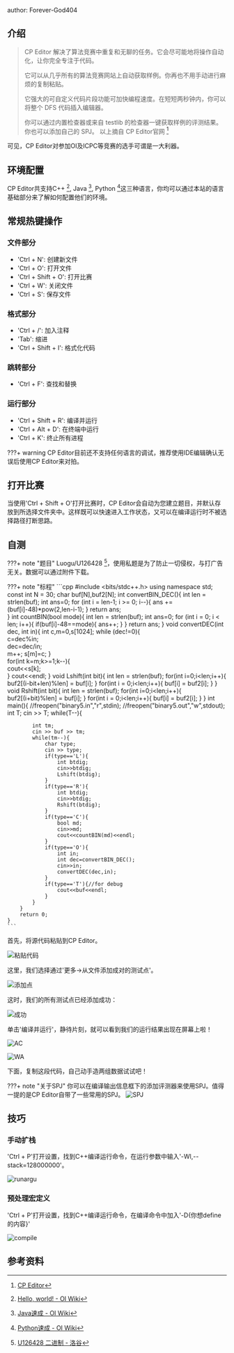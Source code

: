 author: Forever-God404
## 介绍
> CP Editor 解决了算法竞赛中重复和无聊的任务。它会尽可能地将操作自动化，让你完全专注于代码。
>
> 它可以从几乎所有的算法竞赛网站上自动获取样例。你再也不用手动进行麻烦的复制粘贴。
>
> 它强大的可自定义代码片段功能可加快编程速度。在短短两秒钟内，你可以将整个 DFS 代码插入编辑器。
>
> 你可以通过内置检查器或来自 testlib 的检查器一键获取样例的评测结果。你也可以添加自己的 SPJ。
以上摘自 CP Editor官网 [^1]

可见，CP Editor对参加OI及ICPC等竞赛的选手可谓是一大利器。

## 环境配置

CP Editor共支持C++ [^2], Java [^3], Python [^4]这三种语言，你均可以通过本站的语言基础部分来了解如何配置他们的环境。

## 常规热键操作

### 文件部分
- 'Ctrl + N': 创建新文件
- 'Ctrl + O': 打开文件
- 'Ctrl + Shift + O': 打开比赛
- 'Ctrl + W': 关闭文件
- 'Ctrl + S': 保存文件

### 格式部分
- 'Ctrl + /': 加入注释
- 'Tab': 缩进
- 'Ctrl + Shift + I': 格式化代码

### 跳转部分
- 'Ctrl + F': 查找和替换

### 运行部分
- 'Ctrl + Shift + R': 编译并运行
- 'Ctrl + Alt + D': 在终端中运行
- 'Ctrl + K': 终止所有进程

???+ warning
    CP Editor目前还不支持任何语言的调试，推荐使用IDE编辑确认无误后使用CP Editor来对拍。

## 打开比赛
当使用'Ctrl + Shift + O'打开比赛时，CP Editor会自动为您建立题目，并默认存放到所选择文件夹中。这样既可以快速进入工作状态，又可以在编译运行时不被选择路径打断思路。

## 自测

???+ note "题目"
    Luogu/U126428 [^5]，使用私题是为了防止一切侵权，与打广告无关。数据可以通过附件下载。

???+ note "标程"
    ```cpp
    #include <bits/stdc++.h>
    using namespace std;
    const int N = 30;
    char buf[N],buf2[N];
    int convertBIN_DEC(){
        int len = strlen(buf);
        int ans=0;
        for (int i = len-1; i >= 0; i--){
            ans += (buf[i]-48)*pow(2,len-i-1);
        }
        return ans;   
    }
    int countBIN(bool mode){
        int len = strlen(buf);
        int ans=0;
        for (int i = 0; i < len; i++){
            if(buf[i]-48==mode){
                ans++;
            }
        }
        return ans;
    }
    void convertDEC(int dec, int in){
        int c,m=0,s[1024];
        while (dec!=0){  
            c=dec%in;  
            dec=dec/in;  
            m++;
            s[m]=c;
        }  
        for(int k=m;k>=1;k--){  
            cout<<s[k];  
        } 
        cout<<endl;
    }
    void Lshift(int bit){
        int len = strlen(buf);
        for(int i=0;i<len;i++){
            buf2[(i-bit+len)%len] = buf[i];
        }
        for(int i = 0;i<len;i++){
            buf[i] = buf2[i];
        }
    }
    void Rshift(int bit){
        int len = strlen(buf);
        for(int i=0;i<len;i++){
            buf2[(i+bit)%len] = buf[i];
        }
        for(int i = 0;i<len;i++){
            buf[i] = buf2[i];
        }
    }
    int main(){
        //freopen("binary5.in","r",stdin);
        //freopen("binary5.out","w",stdout);
        int T;
        cin >> T;
        while(T--){
        
            int tm;
            cin >> buf >> tm;
            while(tm--){
                char type;
                cin >> type;
                if(type=='L'){
                    int btdig;
                    cin>>btdig;
                    Lshift(btdig);
                }
                if(type=='R'){
                    int btdig;
                    cin>>btdig;
                    Rshift(btdig);
                }
                if(type=='C'){
                    bool md;
                    cin>>md;
                    cout<<countBIN(md)<<endl;
                }
                if(type=='O'){
                    int in;
                    int dec=convertBIN_DEC();
                    cin>>in;
                    convertDEC(dec,in);
                }
                if(type=='T'){//for debug
                    cout<<buf<<endl;
                }
            }
        }
        return 0;
    }
    ```

首先，将源代码粘贴到CP Editor。

![粘贴代码](./images/CPEDITOR1.png)

这里，我们选择通过'更多->从文件添加成对的测试点'。

![添加点](./images/CPEDITOR2.png)

这时，我们的所有测试点已经添加成功：

![成功](./images/CPEDITOR3.png)

单击'编译并运行'，静待片刻，就可以看到我们的运行结果出现在屏幕上啦！

![AC](./images/CPEDITOR4.png)

![WA](./images/CPEDITOR5.png)

下面，复制这段代码，自己动手造两组数据试试吧！

???+ note "关于SPJ"
    你可以在编译输出信息框下的添加评测器来使用SPJ。值得一提的是CP Editor自带了一些常用的SPJ。
    ![SPJ](./images/CPEDITOR8.png)

## 技巧

### 手动扩栈

'Ctrl + P'打开设置，找到C++编译运行命令，在运行参数中输入'-Wl,--stack=128000000'。

![runargu](./images/CPEDITOR6.png)

### 预处理宏定义

'Ctrl + P'打开设置，找到C++编译运行命令，在编译命令中加入'-D{你想define的内容}'

![compile](./images/CPEDITOR7.png)

## 参考资料

[^1]: [CP Editor](https://cpeditor.org/zh)
[^2]: [Hello, world! - OI Wiki](https://oi-wiki.org/lang/helloworld/)
[^3]: [Java速成 - OI Wiki](https://oi-wiki.org/lang/java/)
[^4]: [Python速成 - OI Wiki](https://oi-wiki.org/lang/python/)
[^5]: [U126428 二进制 - 洛谷](https://www.luogu.com.cn/problem/U126428)